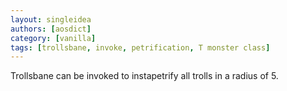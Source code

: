 ```yaml
---
layout: singleidea
authors: [aosdict]
category: [vanilla]
tags: [trollsbane, invoke, petrification, T monster class]
---
```

Trollsbane can be invoked to instapetrify all trolls in a radius of 5.
